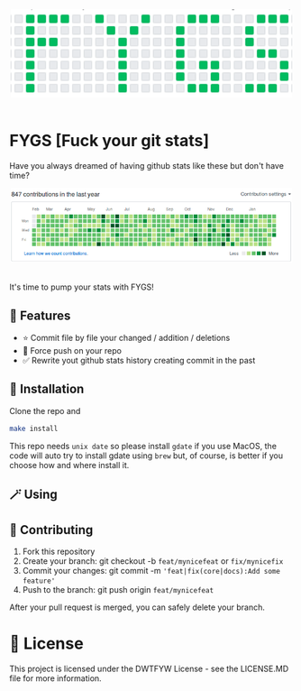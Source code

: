 <div align="center">
  <a href="https://github.com/thecreazy/fygs">
    <img src="https://github.com/thecreazy/FYGS/blob/main/docs/logo.png" alt="Icon" width="500"/>
  </a>
  <br>
  <br>
</div>

# FYGS [Fuck your git stats]

Have you always dreamed of having github stats like these but don't have time?

<div align="center">
  <a href="https://github.com/thecreazy/fygs">
    <img src="https://github.com/thecreazy/FYGS/blob/main/docs/wannabe.png" alt="Wannabe" width="500"/>
  </a>
  <br>
  <br>
</div>

It's time to pump your stats with FYGS!

## 🚀 Features

- ⭐️ Commit file by file your changed / addition / deletions
- 🧐 Force push on your repo
- ✅ Rewrite yout github stats history creating commit in the past

## 🔌 Installation

Clone the repo and
```bash
make install
```

This repo needs `unix date` so please install `gdate` if you use MacOS, the code will auto try to install gdate using `brew` but, of course, is better if you choose how and where install it.

## 🪄 Using



## 🤝 Contributing

1. Fork this repository
2. Create your branch: git checkout -b `feat/mynicefeat` or `fix/mynicefix`
3. Commit your changes: git commit -m `'feat|fix(core|docs):Add some feature'`
4. Push to the branch: git push origin `feat/mynicefeat`

After your pull request is merged, you can safely delete your branch.

# 📝 License

This project is licensed under the DWTFYW License - see the LICENSE.MD file for more information.